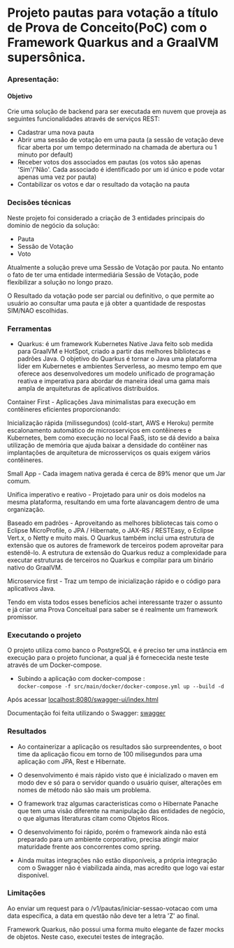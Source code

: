 # Projeto pautas para votação a título de Prova de Conceito(PoC) com o Framework Quarkus and a GraalVM supersônica.

### Apresentação:
#### Objetivo
Crie uma solução de backend para ser executada em nuvem que proveja as seguintes funcionalidades através de serviços REST:

 - Cadastrar uma nova pauta
 - Abrir uma sessão de votação em uma pauta (a sessão de votação deve ficar aberta por um tempo determinado na chamada de abertura ou 1 minuto por default)
 - Receber votos dos associados em pautas (os votos são apenas 'Sim'/'Não'. Cada associado é identificado por um id único e pode votar apenas uma vez por pauta)
 - Contabilizar os votos e dar o resultado da votação na pauta

### Decisões técnicas
Neste projeto foi considerado a criação de 3 entidades principais do dominio de negócio da solução:

  - Pauta
  - Sessão de Votação
  - Voto

Atualmente a solução preve uma Sessão de Votação por pauta. No entanto o fato de ter uma entidade intermediária Sessão de Votação, pode flexibilizar a solução no longo prazo.

O Resultado da votação pode ser parcial ou definitivo, o que permite ao usuário ao consultar uma pauta e já obter a quantidade de respostas SIM/NAO escolhidas.

### Ferramentas

- Quarkus: é um framework Kubernetes Native Java feito sob medida para GraalVM e HotSpot, criado a partir das melhores bibliotecas e padrões Java. O objetivo do Quarkus é tornar o Java uma plataforma líder em Kubernetes e ambientes Serverless, ao mesmo tempo em que oferece aos desenvolvedores um modelo unificado de programação reativa e imperativa para abordar de maneira ideal uma gama mais ampla de arquiteturas de aplicativos distribuídos.

Container First - Aplicações Java minimalistas para execução em contêineres eficientes proporcionando:

Inicialização rápida (milissegundos) (cold-start, AWS e Heroku) permite escalonamento automático de microsserviços em contêineres e Kubernetes, bem como execução no local FaaS, isto se dá devido a baixa utilização de memória que ajuda baixar a densidade do contêiner nas implantações de arquitetura de microsserviços os quais exigem vários contêineres.

Small App - Cada imagem nativa gerada é cerca de 89% menor que um Jar comum.

Unifica imperativo e reativo - Projetado para unir os dois modelos na mesma plataforma, resultando em uma forte alavancagem dentro de uma organização.

Baseado em padrões - Aproveitando as melhores bibliotecas tais como o Eclipse MicroProfile, o JPA / Hibernate, o JAX-RS / RESTEasy, o Eclipse Vert.x, o Netty e muito mais. O Quarkus também inclui uma estrutura de extensão que os autores de framework de terceiros podem aproveitar para estendê-lo. A estrutura de extensão do Quarkus reduz a complexidade para executar estruturas de terceiros no Quarkus e compilar para um binário nativo do GraalVM.

Microservice first - Traz um tempo de inicialização rápido e o código para aplicativos Java.

Tendo em vista todos esses benefícios achei interessante trazer o assunto e já criar uma Prova Conceitual para saber se é realmente um framework promissor.

### Executando o projeto
O projeto utiliza como banco o PostgreSQL e é preciso ter uma instância em execução para o projeto funcionar, a qual já é fornececida neste teste através de um Docker-compose.

- Subindo a aplicação com docker-compose :  
  ``docker-compose -f src/main/docker/docker-compose.yml up --build -d``    

Após acessar [localhost:8080/swagger-ui/index.html](http://localhost:8080/swagger-ui/index.html)

Documentação foi feita utilizando o Swagger: [swagger](http://localhost:8080/swagger-ui.html#/)

### Resultados

- Ao containerizar a aplicação os resultados são surpreendentes, o boot time da aplicação ficou em torno de 100 milisegundos
para uma aplicação com JPA, Rest e Hibernate.

- O desenvolvimento é mais rápido visto que é inicializado o maven em modo dev e só para o servidor quando o usuário quiser, alterações em nomes de método não são mais um problema.

- O framework traz algumas caracteristicas como o Hibernate Panache que tem uma visão diferente na manipulação das entidades de negócio, o que algumas literaturas citam como Objetos Ricos.

- O desenvolvimento foi rápido, porém o framework ainda não está preparado para um ambiente corporativo, precisa atingir maior maturidade frente aos concorrentes como spring.

- Ainda muitas integrações não estão disponíveis, a própria integração com o Swagger não é viabilizada ainda, mas acredito que logo vai estar disponível.

### Limitações

Ao enviar um request para o /v1/pautas/iniciar-sessao-votacao com uma data especifica, a data em questão não deve ter a letra 'Z' ao final. 

Framework Quarkus, não possui uma forma muito elegante de fazer mocks de objetos. Neste caso, executei testes de integração.


